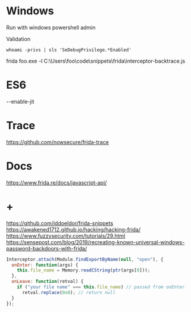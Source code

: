 # Windows

Run with windows powershell admin

Validation
```
whoami -privs | sls 'SeDebugPrivilege.*Enabled'
```

frida foo.exe -l C:\Users\foo\code\snippets\frida\interceptor-backtrace.js

# ES6

--enable-jit

# Trace

https://github.com/nowsecure/frida-trace

# Docs

https://www.frida.re/docs/javascript-api/

# +

https://github.com/iddoeldor/frida-snippets
https://awakened1712.github.io/hacking/hacking-frida/
https://www.fuzzysecurity.com/tutorials/29.html
https://sensepost.com/blog/2019/recreating-known-universal-windows-password-backdoors-with-frida/

```js
Interceptor.attach(Module.findExportByName(null, "open"), {
  onEnter: function(args) {
    this.file_name = Memory.readCString(ptr(args[0]));
  },
  onLeave: function(retval) {
    if ("your file name" === this.file_name) // passed from onEnter
      retval.replace(0x0); // return null
  }
});
```


